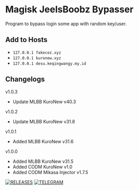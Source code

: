 # Magisk JeelsBoobz Bypasser
Program to bypass login some app with random key/user.

## Add to Hosts
- `127.0.0.1 fakecez.xyz`
- `127.0.0.1 kuronew.xyz`
- `127.0.0.1 desu.keqingwangy.my.id`

## Changelogs
v1.0.3
- Update MLBB KuroNew v40.3

v1.0.2
- Update MLBB KuroNew v31.8

v1.0.1
- Added MLBB KuroNew v31.6

v1.0.0
- Added MLBB KuroNew v31.5
- Added CODM KuroNew v1.0
- Added CODM Mikasa Injector v1.7.5


[![RELEASES](https://img.shields.io/github/downloads/JeelsBoobz/JeelsBypasser/total.svg)](https://github.com/JeelsBoobz/JeelsBypasser/releases)
[![TELEGRAM](https://img.shields.io/badge/Telegram%20-Join%20Channel%20-blue)](https://t.me/JeelsBoobz)